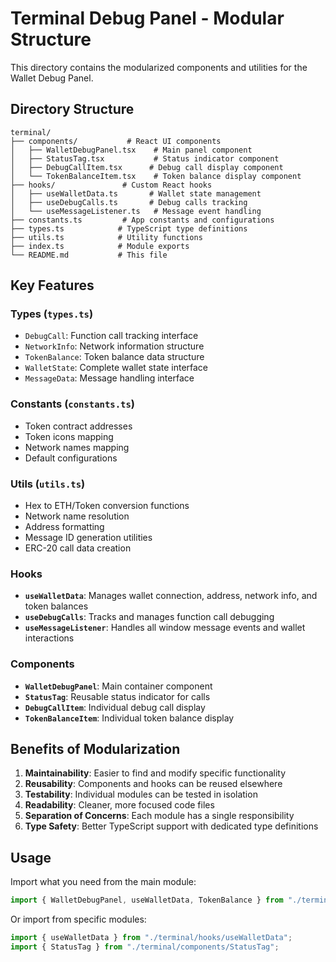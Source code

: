 <!-- @format -->

# Terminal Debug Panel - Modular Structure

This directory contains the modularized components and utilities for the Wallet Debug Panel.

## Directory Structure

```
terminal/
├── components/           # React UI components
│   ├── WalletDebugPanel.tsx    # Main panel component
│   ├── StatusTag.tsx           # Status indicator component
│   ├── DebugCallItem.tsx      # Debug call display component
│   └── TokenBalanceItem.tsx    # Token balance display component
├── hooks/               # Custom React hooks
│   ├── useWalletData.ts       # Wallet state management
│   ├── useDebugCalls.ts       # Debug calls tracking
│   └── useMessageListener.ts   # Message event handling
├── constants.ts         # App constants and configurations
├── types.ts            # TypeScript type definitions
├── utils.ts            # Utility functions
├── index.ts            # Module exports
└── README.md           # This file
```

## Key Features

### Types (`types.ts`)

- `DebugCall`: Function call tracking interface
- `NetworkInfo`: Network information structure
- `TokenBalance`: Token balance data structure
- `WalletState`: Complete wallet state interface
- `MessageData`: Message handling interface

### Constants (`constants.ts`)

- Token contract addresses
- Token icons mapping
- Network names mapping
- Default configurations

### Utils (`utils.ts`)

- Hex to ETH/Token conversion functions
- Network name resolution
- Address formatting
- Message ID generation utilities
- ERC-20 call data creation

### Hooks

- **`useWalletData`**: Manages wallet connection, address, network info, and token balances
- **`useDebugCalls`**: Tracks and manages function call debugging
- **`useMessageListener`**: Handles all window message events and wallet interactions

### Components

- **`WalletDebugPanel`**: Main container component
- **`StatusTag`**: Reusable status indicator for calls
- **`DebugCallItem`**: Individual debug call display
- **`TokenBalanceItem`**: Individual token balance display

## Benefits of Modularization

1. **Maintainability**: Easier to find and modify specific functionality
2. **Reusability**: Components and hooks can be reused elsewhere
3. **Testability**: Individual modules can be tested in isolation
4. **Readability**: Cleaner, more focused code files
5. **Separation of Concerns**: Each module has a single responsibility
6. **Type Safety**: Better TypeScript support with dedicated type definitions

## Usage

Import what you need from the main module:

```typescript
import { WalletDebugPanel, useWalletData, TokenBalance } from "./terminal";
```

Or import from specific modules:

```typescript
import { useWalletData } from "./terminal/hooks/useWalletData";
import { StatusTag } from "./terminal/components/StatusTag";
```
